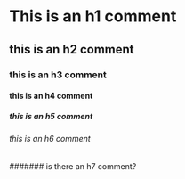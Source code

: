 # This is an h1 comment
## this is an h2 comment
### this is an h3 comment
#### this is an h4 comment
##### this is an h5 comment
###### this is an h6 comment
####### is there an h7 comment?
